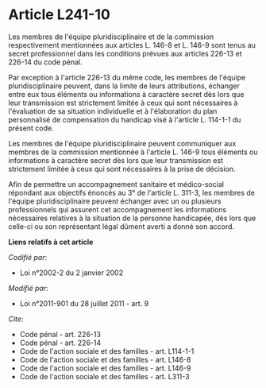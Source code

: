# Article L241-10

Les membres de l'équipe pluridisciplinaire et de la commission respectivement mentionnées aux articles L. 146-8 et L. 146-9
sont tenus au secret professionnel dans les conditions prévues aux articles 226-13 et 226-14 du code pénal. 

Par exception à l'article 226-13 du même code, les membres de l'équipe pluridisciplinaire peuvent, dans la limite de leurs
attributions, échanger entre eux tous éléments ou informations à caractère secret dès lors que leur transmission est
strictement limitée à ceux qui sont nécessaires à l'évaluation de sa situation individuelle et à l'élaboration du plan
personnalisé de compensation du handicap visé à l'article L. 114-1-1 du présent code. 

Les membres de l'équipe pluridisciplinaire peuvent communiquer aux membres de la commission mentionnée à l'article L. 146-9
tous éléments ou informations à caractère secret dès lors que leur transmission est strictement limitée à ceux qui sont
nécessaires à la prise de décision. 

Afin de permettre un accompagnement sanitaire et médico-social répondant aux objectifs énoncés au 3° de l'article L. 311-3,
les membres de l'équipe pluridisciplinaire peuvent échanger avec un ou plusieurs professionnels qui assurent cet
accompagnement les informations nécessaires relatives à la situation de la personne handicapée, dès lors que celle-ci ou son
représentant légal dûment averti a donné son accord.

**Liens relatifs à cet article**

_Codifié par_:

  - Loi n°2002-2 du 2 janvier 2002

_Modifié par_:

  - Loi n°2011-901 du 28 juillet 2011 - art. 9

_Cite_:

  - Code pénal - art. 226-13
  - Code pénal - art. 226-14
  - Code de l'action sociale et des familles - art. L114-1-1
  - Code de l'action sociale et des familles - art. L146-8
  - Code de l'action sociale et des familles - art. L146-9
  - Code de l'action sociale et des familles - art. L311-3
